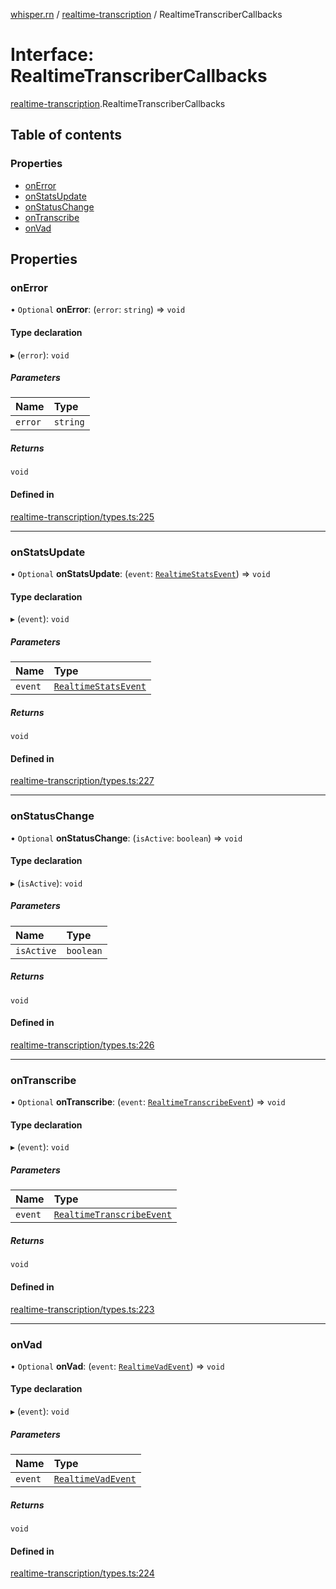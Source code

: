 [whisper.rn](../README.md) / [realtime-transcription](../modules/realtime_transcription.md) / RealtimeTranscriberCallbacks

# Interface: RealtimeTranscriberCallbacks

[realtime-transcription](../modules/realtime_transcription.md).RealtimeTranscriberCallbacks

## Table of contents

### Properties

- [onError](realtime_transcription.RealtimeTranscriberCallbacks.md#onerror)
- [onStatsUpdate](realtime_transcription.RealtimeTranscriberCallbacks.md#onstatsupdate)
- [onStatusChange](realtime_transcription.RealtimeTranscriberCallbacks.md#onstatuschange)
- [onTranscribe](realtime_transcription.RealtimeTranscriberCallbacks.md#ontranscribe)
- [onVad](realtime_transcription.RealtimeTranscriberCallbacks.md#onvad)

## Properties

### onError

• `Optional` **onError**: (`error`: `string`) => `void`

#### Type declaration

▸ (`error`): `void`

##### Parameters

| Name | Type |
| :------ | :------ |
| `error` | `string` |

##### Returns

`void`

#### Defined in

[realtime-transcription/types.ts:225](https://github.com/mybigday/whisper.rn/blob/4ad9647/src/realtime-transcription/types.ts#L225)

___

### onStatsUpdate

• `Optional` **onStatsUpdate**: (`event`: [`RealtimeStatsEvent`](realtime_transcription.RealtimeStatsEvent.md)) => `void`

#### Type declaration

▸ (`event`): `void`

##### Parameters

| Name | Type |
| :------ | :------ |
| `event` | [`RealtimeStatsEvent`](realtime_transcription.RealtimeStatsEvent.md) |

##### Returns

`void`

#### Defined in

[realtime-transcription/types.ts:227](https://github.com/mybigday/whisper.rn/blob/4ad9647/src/realtime-transcription/types.ts#L227)

___

### onStatusChange

• `Optional` **onStatusChange**: (`isActive`: `boolean`) => `void`

#### Type declaration

▸ (`isActive`): `void`

##### Parameters

| Name | Type |
| :------ | :------ |
| `isActive` | `boolean` |

##### Returns

`void`

#### Defined in

[realtime-transcription/types.ts:226](https://github.com/mybigday/whisper.rn/blob/4ad9647/src/realtime-transcription/types.ts#L226)

___

### onTranscribe

• `Optional` **onTranscribe**: (`event`: [`RealtimeTranscribeEvent`](realtime_transcription.RealtimeTranscribeEvent.md)) => `void`

#### Type declaration

▸ (`event`): `void`

##### Parameters

| Name | Type |
| :------ | :------ |
| `event` | [`RealtimeTranscribeEvent`](realtime_transcription.RealtimeTranscribeEvent.md) |

##### Returns

`void`

#### Defined in

[realtime-transcription/types.ts:223](https://github.com/mybigday/whisper.rn/blob/4ad9647/src/realtime-transcription/types.ts#L223)

___

### onVad

• `Optional` **onVad**: (`event`: [`RealtimeVadEvent`](realtime_transcription.RealtimeVadEvent.md)) => `void`

#### Type declaration

▸ (`event`): `void`

##### Parameters

| Name | Type |
| :------ | :------ |
| `event` | [`RealtimeVadEvent`](realtime_transcription.RealtimeVadEvent.md) |

##### Returns

`void`

#### Defined in

[realtime-transcription/types.ts:224](https://github.com/mybigday/whisper.rn/blob/4ad9647/src/realtime-transcription/types.ts#L224)
